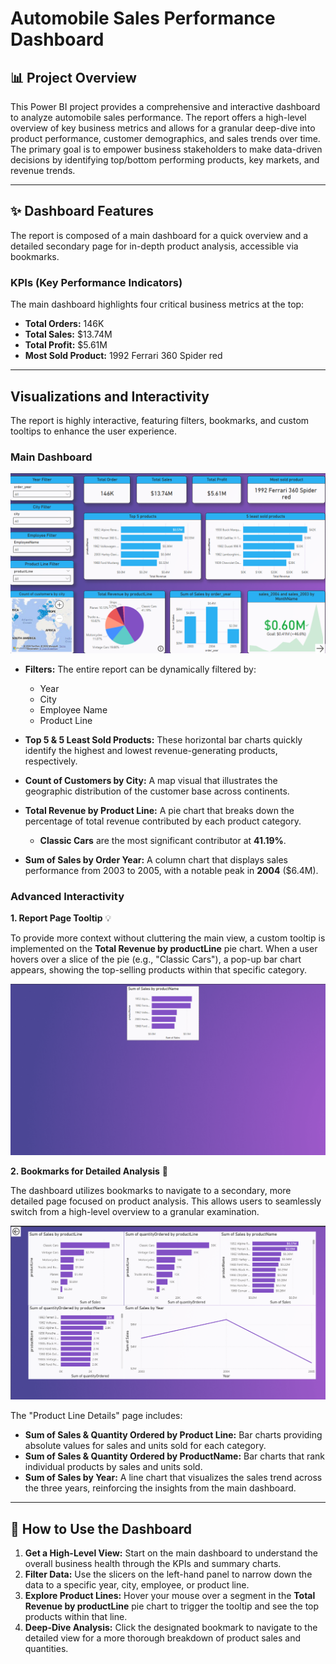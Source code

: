 
# Automobile Sales Performance Dashboard

## 📊 Project Overview

This Power BI project provides a comprehensive and interactive dashboard to analyze automobile sales performance. The report offers a high-level overview of key business metrics and allows for a granular deep-dive into product performance, customer demographics, and sales trends over time. The primary goal is to empower business stakeholders to make data-driven decisions by identifying top/bottom performing products, key markets, and revenue trends.

---

## ✨ Dashboard Features

The report is composed of a main dashboard for a quick overview and a detailed secondary page for in-depth product analysis, accessible via bookmarks.

### KPIs (Key Performance Indicators)

The main dashboard highlights four critical business metrics at the top:

* **Total Orders:** 146K
* **Total Sales:** $13.74M
* **Total Profit:** $5.61M
* **Most Sold Product:** 1992 Ferrari 360 Spider red

---

## Visualizations and Interactivity

The report is highly interactive, featuring filters, bookmarks, and custom tooltips to enhance the user experience.

### Main Dashboard

![Main Dashboard](/images/main.png)

* **Filters:** The entire report can be dynamically filtered by:

  * Year
  * City
  * Employee Name
  * Product Line

* **Top 5 & 5 Least Sold Products:** These horizontal bar charts quickly identify the highest and lowest revenue-generating products, respectively.

* **Count of Customers by City:** A map visual that illustrates the geographic distribution of the customer base across continents.

* **Total Revenue by Product Line:** A pie chart that breaks down the percentage of total revenue contributed by each product category.

  * **Classic Cars** are the most significant contributor at **41.19%**.

* **Sum of Sales by Order Year:** A column chart that displays sales performance from 2003 to 2005, with a notable peak in **2004** ($6.4M).

### Advanced Interactivity

**1. Report Page Tooltip** 💡

To provide more context without cluttering the main view, a custom tooltip is implemented on the **Total Revenue by productLine** pie chart. When a user hovers over a slice of the pie (e.g., "Classic Cars"), a pop-up bar chart appears, showing the top-selling products within that specific category.

![Tooltip Example](/images/tooltip.png)

**2. Bookmarks for Detailed Analysis** 📖

The dashboard utilizes bookmarks to navigate to a secondary, more detailed page focused on product analysis. This allows users to seamlessly switch from a high-level overview to a granular examination.

![More information/Bookmark Page](/images/more_info.png)

The "Product Line Details" page includes:

* **Sum of Sales & Quantity Ordered by Product Line:** Bar charts providing absolute values for sales and units sold for each category.
* **Sum of Sales & Quantity Ordered by ProductName:** Bar charts that rank individual products by sales and units sold.
* **Sum of Sales by Year:** A line chart that visualizes the sales trend across the three years, reinforcing the insights from the main dashboard.

---

## 🚀 How to Use the Dashboard

1. **Get a High-Level View:** Start on the main dashboard to understand the overall business health through the KPIs and summary charts.
2. **Filter Data:** Use the slicers on the left-hand panel to narrow down the data to a specific year, city, employee, or product line.
3. **Explore Product Lines:** Hover your mouse over a segment in the **Total Revenue by productLine** pie chart to trigger the tooltip and see the top products within that line.
4. **Deep-Dive Analysis:** Click the designated bookmark to navigate to the detailed view for a more thorough breakdown of product sales and quantities.
